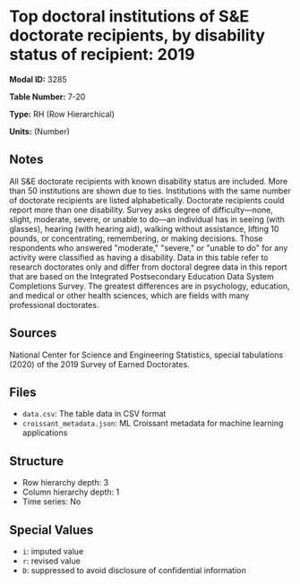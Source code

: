 # Top doctoral institutions of S&E doctorate recipients, by disability status of recipient: 2019

**Modal ID:** 3285

**Table Number:** 7-20

**Type:** RH (Row Hierarchical)

**Units:** (Number)

## Notes

All S&E doctorate recipients with known disability status are included. More than 50 institutions are shown due to ties. Institutions with the same number of doctorate recipients are listed alphabetically. Doctorate recipients could report more than one disability. Survey asks degree of difficulty—none, slight, moderate, severe, or unable to do—an individual has in seeing (with glasses), hearing (with hearing aid), walking without assistance, lifting 10 pounds, or concentrating, remembering, or making decisions. Those respondents who answered "moderate," "severe," or "unable to do" for any activity were classified as having a disability. Data in this table refer to research doctorates only and differ from doctoral degree data in this report that are based on the Integrated Postsecondary Education Data System Completions Survey. The greatest differences are in psychology, education, and medical or other health sciences, which are fields with many professional doctorates.

## Sources

National Center for Science and Engineering Statistics, special tabulations (2020) of the 2019 Survey of Earned Doctorates.

## Files

- `data.csv`: The table data in CSV format
- `croissant_metadata.json`: ML Croissant metadata for machine learning applications

## Structure

- Row hierarchy depth: 3
- Column hierarchy depth: 1
- Time series: No

## Special Values

- `i`: imputed value
- `r`: revised value
- `D`: suppressed to avoid disclosure of confidential information
